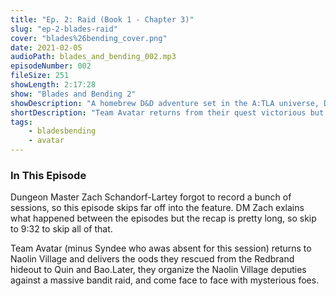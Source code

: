 ```yaml
---
title: "Ep. 2: Raid (Book 1 - Chapter 3)"
slug: "ep-2-blades-raid"
cover: "blades%26bending_cover.png"
date: 2021-02-05
audioPath: blades_and_bending_002.mp3
episodeNumber: 002
fileSize: 251
showLength: 2:17:28
show: "Blades and Bending 2"
showDescription: "A homebrew D&D adventure set in the A:TLA universe, Dungeon Master Zach leads his merry group of friends (and D&D newbies) through an action packed journey"
shortDescription: "Team Avatar returns from their quest victorious but must prepare for a sudden threat to Naolin Village"
tags:
    - bladesbending
    - avatar
---
```


### In This Episode

Dungeon Master Zach Schandorf-Lartey forgot to record a bunch of sessions, so this episode skips far off into the feature. DM Zach exlains what happened between the episodes but the recap is pretty long, so skip to 9:32 to skip all of that.

Team Avatar (minus Syndee who awas absent for this session) returns to Naolin Village and delivers the oods they rescued from the Redbrand hideout to Quin and Bao.Later, they organize the Naolin Village deputies against a massive bandit raid, and come face to face with mysterious foes.
